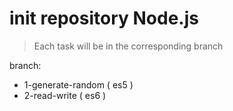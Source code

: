 # init repository Node.js

> Each task will be in the corresponding branch

branch:

- 1-generate-random ( es5 )
- 2-read-write ( es6 )
